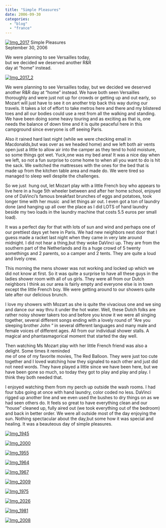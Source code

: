 ```yaml
---
title: "Simple Pleasures"
date: 2006-09-30
categories: 
  - "blog"
  - "france"
---
```


 [![Img_2017](https://pub-ac94b3f306b24c0dba4238943c97f2e1.r2.dev/2008/04/28/img_2017.png "Img_2017")](https://pub-ac94b3f306b24c0dba4238943c97f2e1.r2.dev/photos/uncategorized/2008/04/28/img_2017.png) Simple Pleasures  
September 30, 2006

We were planning to see Versailles today,  
but we decided we deserved another R&R  
day at “home” instead.

<!--more-->

[![Img_2017_2](https://pub-ac94b3f306b24c0dba4238943c97f2e1.r2.dev/2008/04/28/img_2017_2.png "Img_2017_2")](https://pub-ac94b3f306b24c0dba4238943c97f2e1.r2.dev/photos/uncategorized/2008/04/28/img_2017_2.png)

We were planning to see Versailles today, but we decided we deserved another R&R day at “home” instead. We have both seen Versailles thoroughly and were just not up for crowds or getting up and out early, so Mozart will just have to see it on another trip back this way during our travels. It takes a lot of effort to take metros here and there and my blistered toes and all our bodies could use a rest from all the walking and standing. We have been doing some heavy touring and as exciting as that is, one needs the balance of down time and it is quite peaceful here in this campground since everyone is off seeing Paris.

Also it rained hard last night (while we were checking email in Macdonalds,but was over as we headed home) and we left both air vents open just a little to allow air into the camper as they tend to hold moisture, so some things got wet. Yuck,one was my bed area! It was a nice day when we left, so not a fun surprise to come home to when all you want to do is hit the sack. We switched the mattresses with the ones for the bed that is made up from the kitchen table area and made do. We were tired so managed to sleep well despite the challenges.

So we just  hung out, let Mozart play with a little French boy who appears to live here in a huge 5th wheeler between and after her home school, enjoyed one of DaVinci’s famous breakfast brunches of eggs and potatoes, took longer time with her music  and let things air out. I even got a ton of laundry done (and hanging up all over the place as I did LOTS of hand laundry beside my two loads in the laundry machine that costs 5.5 euros per small load).

It was a perfect day for that with lots of sun and wind and perhaps one of our prettiest days yet here in Paris. We had new neighbors next door that I guess made a racket last night when they came in very late around midnight. I did not hear a thing,but they woke DaVinci up. They are from the southern part of the Netherlands and its a huge crowd of 5 twenty somethings and 2 parents, so a camper and 2 tents. They are quite a loud and lively crew.

This morning the mens shower was not working and locked up which we did not know at first. So it was quite a surprise to have all these guys in the ladies shower room with all of us girls. They were all from our Dutch neighbors I think as our area is fairly empty and everyone else is in town except the little French boy. We were getting around to our showers quite late after our delicious brunch.

I love my showers with Mozart as she is quite the vivacious one and we sing and dance our way thru it under the hot water. Well, these Dutch folks are rather noisy shower takers too and before you know it we were all singing together, several different songs ending with a lovely round of “Are you sleeping brother John “ in several different languages and many male and female voices of different ages. All from our individual shower stalls. A magical and phantasmagorical moment that started the day well.

Then watching Ms Mozart play with her little French friend was also a delight. Some times it reminded  
me of one of my favorite movies, The Red Balloon. They were just too cute together and I loved watching how they signaled to each other and just did not need words. They have played a little since we have been here, but we have been gone so much, so today they got to play and play and play. I think they both needed that.

I enjoyed watching them from my perch up outside the wash rooms. I had four tubs going at once with hand laundry, color coded no less. DaVinci rigged up another line and we even used the bushes to dry things on as we had seen others do. It feels so great to have everything clean and our “house” cleaned up, fully aired out (we took everything out of the bedroom) and back in better order. We were all outside most of the day enjoying the sun. Nothing spectacular about the day,but some how it was special and healing. It was a beauteous day of simple pleasures.

[![Img_1945](https://pub-ac94b3f306b24c0dba4238943c97f2e1.r2.dev/2008/04/28/img_1945.png "Img_1945")](https://pub-ac94b3f306b24c0dba4238943c97f2e1.r2.dev/photos/uncategorized/2008/04/28/img_1945.png)

[![Img_2000](https://pub-ac94b3f306b24c0dba4238943c97f2e1.r2.dev/2008/04/28/img_2000.png "Img_2000")](https://pub-ac94b3f306b24c0dba4238943c97f2e1.r2.dev/photos/uncategorized/2008/04/28/img_2000.png)

[![Img_1955](https://pub-ac94b3f306b24c0dba4238943c97f2e1.r2.dev/2008/04/28/img_1955.png "Img_1955")](https://pub-ac94b3f306b24c0dba4238943c97f2e1.r2.dev/photos/uncategorized/2008/04/28/img_1955.png)

[![Img_1964](https://pub-ac94b3f306b24c0dba4238943c97f2e1.r2.dev/2008/04/28/img_1964.png "Img_1964")](https://pub-ac94b3f306b24c0dba4238943c97f2e1.r2.dev/photos/uncategorized/2008/04/28/img_1964.png)

[![Img_1967](https://pub-ac94b3f306b24c0dba4238943c97f2e1.r2.dev/2008/04/28/img_1967.png "Img_1967")](https://pub-ac94b3f306b24c0dba4238943c97f2e1.r2.dev/photos/uncategorized/2008/04/28/img_1967.png)

  

[![Img_2009](https://pub-ac94b3f306b24c0dba4238943c97f2e1.r2.dev/2008/04/28/img_2009.png "Img_2009")](https://pub-ac94b3f306b24c0dba4238943c97f2e1.r2.dev/photos/uncategorized/2008/04/28/img_2009.png)

[![Img_1975](https://pub-ac94b3f306b24c0dba4238943c97f2e1.r2.dev/2008/04/28/img_1975.png "Img_1975")](https://pub-ac94b3f306b24c0dba4238943c97f2e1.r2.dev/photos/uncategorized/2008/04/28/img_1975.png)

[![Img_2026](https://pub-ac94b3f306b24c0dba4238943c97f2e1.r2.dev/2008/04/28/img_2026.png "Img_2026")](https://pub-ac94b3f306b24c0dba4238943c97f2e1.r2.dev/photos/uncategorized/2008/04/28/img_2026.png)

[![Img_1981](https://pub-ac94b3f306b24c0dba4238943c97f2e1.r2.dev/2008/04/28/img_1981.jpg "Img_1981")](https://pub-ac94b3f306b24c0dba4238943c97f2e1.r2.dev/photos/uncategorized/2008/04/28/img_1981.jpg)

  

[![Img_2008](https://pub-ac94b3f306b24c0dba4238943c97f2e1.r2.dev/2008/04/28/img_2008.png "Img_2008")](https://pub-ac94b3f306b24c0dba4238943c97f2e1.r2.dev/photos/uncategorized/2008/04/28/img_2008.png)
